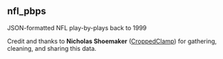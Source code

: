 ## nfl_pbps
JSON-formatted NFL play-by-plays back to 1999

Credit and thanks to **Nicholas Shoemaker** ([CroppedClamp](https://github.com/CroppedClamp)) for gathering, cleaning, and sharing this data.
